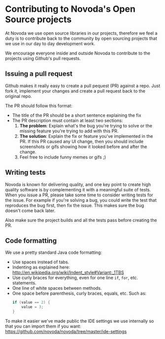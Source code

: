 # Contributing to Novoda's Open Source projects

At Novoda we use open source libraries in our projects, therefore we feel a duty is to contribute back to the community by open sourcing projects that we use in our day to day development work.

We encourage everyone inside and outside Novoda to contribute to the projects using Github's pull requests.

## Issuing a pull request

Github makes it really easy to create a pull pequest (PR) against a repo. Just fork it, implement your changes and create a pull request back to the original repo.

The PR should follow this format:

  * The title of the PR should be a short sentence explaining the fix
  * The PR description must contain at least two sections:
    1. **The problem**: Explain what's the bug you're trying to solve or the missing feature you're trying to add with this PR.
    2. **The solution**: Explain the fix or feature you've implemented in the PR. If this PR caused any UI change, then you should include screenshots or gifs showing how it looked before and after the change.
    3. Feel free to include funny memes or gifs ;)


## Writing tests

Novoda is known for delivering quality, and one key point to create high quality software is by complementing it with a meaningful suite of tests. When you issue a PR, please take some time to consider writing tests for the issue. For example if you're solving a bug, you could write the test that reproduces the bug first, then fix the issue. This makes sure the bug doesn't come back later.

Also make sure the project builds and all the tests pass before creating the PR.


## Code formatting

We use a pretty standard Java code formatting:

  * Use spaces instead of tabs.
  * Indenting as explained here: http://en.wikipedia.org/wiki/Indent_style#Variant:_1TBS
  * Use curly braces for everything, even for one line `if`, `for`, etc. statements.
  * One line of white spaces between methods.
  * One space before parenthesis, curly braces, equals, etc. Such as:
    ```java
    if (value == 2) {
        value = 3;
    }
    ```

To make it easier we've made public the IDE settings we use internally so that you can import them if you want: https://github.com/novoda/novoda/tree/master/ide-settings
